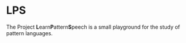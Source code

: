 # LPS

The Project **L**earn**P**attern**S**peech is a small playground for the study of pattern languages.
